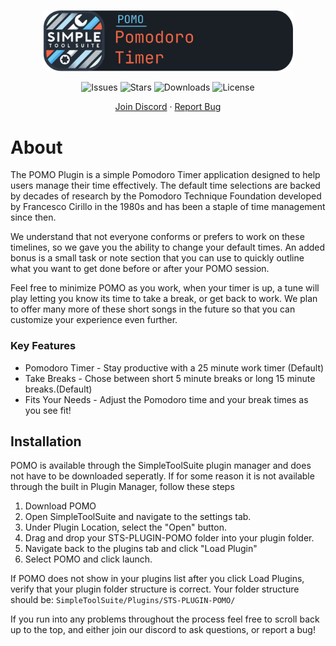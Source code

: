 <div align="center">

  <p align="center">
    <img src="https://github.com/MaxTheSpy/STS-PLUGIN-POMO/blob/main/POMO_Header.png" alt="Your Logo" width="400">
  </p>

![Issues](https://img.shields.io/github/issues/MaxTheSpy/STS-PLUGIN-POMO)
![Stars](https://img.shields.io/github/stars/MaxTheSpy/STS-PLUGIN-POMO)
![Downloads](https://img.shields.io/github/downloads/MaxTheSpy/STS-PLUGIN-POMO/total)
![License](https://img.shields.io/github/license/MaxTheSpy/STS-PLUGIN-POMO)

[Join Discord](https://discord.gg/DYs69z6WtJ) · [Report Bug](https://github.com/MaxTheSpy/STS-PLUGIN-POMO/issues/new)

</div>

# About

The POMO Plugin is a simple Pomodoro Timer application designed to help users manage their time effectively. The default time selections are backed by decades of research by the Pomodoro Technique Foundation developed by Francesco Cirillo in the 1980s and has been a staple of time management since then.

We understand that not everyone conforms or prefers to work on these timelines, so we gave you the ability to change your default times. An added bonus is a small task or note section that you can use to quickly outline what you want to get done before or after your POMO session.

Feel free to minimize POMO as you work, when your timer is up, a tune will play letting you know its time to take a break, or get back to work. We plan to offer many more of these short songs in the future so that you can customize your experience even further.

### Key Features

- Pomodoro Timer - Stay productive with a 25 minute work timer (Default)
- Take Breaks - Chose between short 5 minute breaks or long 15 minute breaks.(Default)
- Fits Your Needs - Adjust the Pomodoro time and your break times as you see fit!

## Installation

POMO is available through the SimpleToolSuite plugin manager and does not have to be downloaded seperatly. If for some reason it is not available through the built in Plugin Manager, follow these steps

1. Download POMO
2. Open SimpleToolSuite and navigate to the settings tab.
3. Under Plugin Location, select the "Open" button.
4. Drag and drop your STS-PLUGIN-POMO folder into your plugin folder.
5. Navigate back to the plugins tab and click "Load Plugin"
6. Select POMO and click launch.

If POMO does not show in your plugins list after you click Load Plugins, verify that your plugin folder structure is correct. Your folder structure should be: `SimpleToolSuite/Plugins/STS-PLUGIN-POMO/`

If you run into any problems throughout the process feel free to scroll back up to the top, and either join our discord to ask questions, or report a bug!

